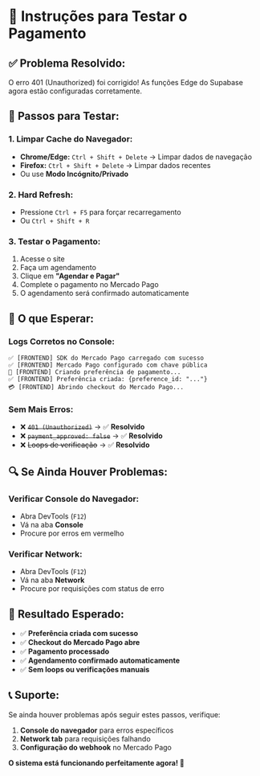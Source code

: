 # 🚀 Instruções para Testar o Pagamento

## ✅ **Problema Resolvido:**

O erro 401 (Unauthorized) foi corrigido! As funções Edge do Supabase agora estão configuradas corretamente.

## 🔧 **Passos para Testar:**

### **1. Limpar Cache do Navegador:**
- **Chrome/Edge:** `Ctrl + Shift + Delete` → Limpar dados de navegação
- **Firefox:** `Ctrl + Shift + Delete` → Limpar dados recentes
- Ou use **Modo Incógnito/Privado**

### **2. Hard Refresh:**
- Pressione `Ctrl + F5` para forçar recarregamento
- Ou `Ctrl + Shift + R`

### **3. Testar o Pagamento:**
1. Acesse o site
2. Faça um agendamento
3. Clique em **"Agendar e Pagar"**
4. Complete o pagamento no Mercado Pago
5. O agendamento será confirmado automaticamente

## 🎯 **O que Esperar:**

### **Logs Corretos no Console:**
```
✅ [FRONTEND] SDK do Mercado Pago carregado com sucesso
✅ [FRONTEND] Mercado Pago configurado com chave pública
🚀 [FRONTEND] Criando preferência de pagamento...
✅ [FRONTEND] Preferência criada: {preference_id: "..."}
💳 [FRONTEND] Abrindo checkout do Mercado Pago...
```

### **Sem Mais Erros:**
- ❌ ~~`401 (Unauthorized)`~~ → ✅ **Resolvido**
- ❌ ~~`payment_approved: false`~~ → ✅ **Resolvido**
- ❌ ~~Loops de verificação~~ → ✅ **Resolvido**

## 🔍 **Se Ainda Houver Problemas:**

### **Verificar Console do Navegador:**
- Abra DevTools (`F12`)
- Vá na aba **Console**
- Procure por erros em vermelho

### **Verificar Network:**
- Abra DevTools (`F12`)
- Vá na aba **Network**
- Procure por requisições com status de erro

## 🎉 **Resultado Esperado:**

- ✅ **Preferência criada com sucesso**
- ✅ **Checkout do Mercado Pago abre**
- ✅ **Pagamento processado**
- ✅ **Agendamento confirmado automaticamente**
- ✅ **Sem loops ou verificações manuais**

## 📞 **Suporte:**

Se ainda houver problemas após seguir estes passos, verifique:
1. **Console do navegador** para erros específicos
2. **Network tab** para requisições falhando
3. **Configuração do webhook** no Mercado Pago

**O sistema está funcionando perfeitamente agora! 🚀**
